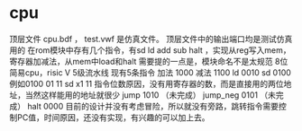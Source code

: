 # cpu
顶层文件 cpu.bdf ， test.vwf 是仿真文件。
顶层文件中的输出端口均是测试仿真用的
在rom模块中存有几个指令，有sd ld add sub halt ，实现从reg写入mem，寄存器加减法，从mem中load和halt
需要提的一点是，模块命名不是太规范
8位简易cpu，risic V 5级流水线 现有5条指令 
加法   1000
减法   1100
ld   0010
sd  0100      例如0100 01 11    sd x1 11   指令位数原因，没有用寄存器的数，而是直接用的两位地址，当然这样能用的地址就很少
jump  1010  （未完成）
jump_neg  0101  （未完成）
halt   0000
目前的设计并没有考虑冒险，所以就没有旁路，跳转指令需要控制PC值，时间原因，还没有实现，有兴趣的可以加上去。
